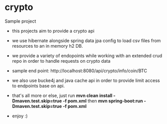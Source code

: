 # crypto

Sample project

- this projects aim to provide a crypto api

- we use hibernate alongside spring data jpa config to load csv files from resources to an in memory h2 DB.

- we provide a variety of endopoints while working with an extended crud repo in order to handle requests on crypto data

- sample end point: http://localhost:8080/api/crypto/info/coin/BTC

- we also use bucke4j and java cache api in order to provide limit access to endpoints base on api.

- that's all more or else, just run **mvn clean install -Dmaven.test.skip=true -f pom.xml** then **mvn spring-boot:run -Dmaven.test.skip=true -f pom.xml**

- enjoy :)
